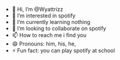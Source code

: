 - 👋 Hi, I’m @Wyattrizz
- 👀 I’m interested in spotify
- 🌱 I’m currently learning nothing
- 💞️ I’m looking to collaborate on spotify
- 📫 How to reach me i find you
- 😄 Pronouns: him, his, he,
- ⚡ Fun fact: you can play spotify at school

<!---
Wyattrizz/Wyattrizz is a ✨ special ✨ repository because its `README.md` (this file) appears on your GitHub profile.
You can click the Preview link to take a look at your changes.
--->
